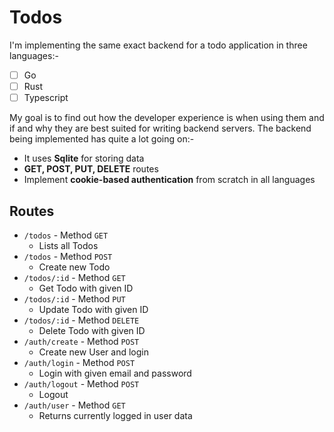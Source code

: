 
# Todos
I'm implementing the same exact backend for a todo application in three languages:-
- [ ] Go
- [ ] Rust
- [ ] Typescript

My goal is to find out how the developer experience is when using them and if and why they are best suited for writing backend servers.
The backend being implemented has quite a lot going on:-
- It uses **Sqlite** for storing data
- **GET, POST, PUT, DELETE** routes
- Implement **cookie-based authentication** from scratch in all languages

## Routes

- `/todos` - Method `GET`
  - Lists all Todos
- `/todos` - Method `POST`
  - Create new Todo
- `/todos/:id` - Method `GET`
  - Get Todo with given ID
- `/todos/:id` - Method `PUT`
  - Update Todo with given ID
- `/todos/:id` - Method `DELETE`
  - Delete Todo with given ID
- `/auth/create` - Method `POST`
  - Create new User and login
- `/auth/login` - Method `POST`
  - Login with given email and password
- `/auth/logout` - Method `POST`
  - Logout
- `/auth/user` - Method `GET`
  - Returns currently logged in user data